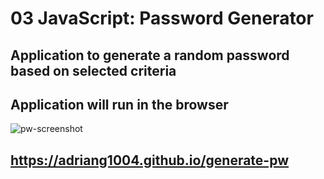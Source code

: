 # 03 JavaScript: Password Generator

##  Application to generate a random password based on selected criteria

##  Application will run in the browser

![pw-screenshot](https://github.com/adriang1004/generate-pw/assets/144719329/66927f00-930f-48e8-a04d-289f70784baf)

## https://adriang1004.github.io/generate-pw
